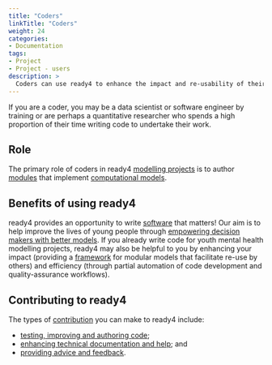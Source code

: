 ```yaml
---
title: "Coders"
linkTitle: "Coders"
weight: 24
categories: 
- Documentation
tags:
- Project
- Project - users
description: >
  Coders can use ready4 to enhance the impact and re-usability of their algorithms.
---
```


If you are a coder, you may be a data scientist or software engineer by training or are perhaps a quantitative researcher who spends a high proportion of their time writing code to undertake their work. 

## Role
The primary role of coders in ready4 [modelling projects](/docs/getting-started/concepts/project/) is to author [modules](/docs/getting-started/concepts/module/) that implement [computational models](/docs/getting-started/concepts/model/).

## Benefits of using ready4
ready4 provides an opportunity to write [software](/docs/getting-started/software/) that matters! Our aim is to help improve the lives of young people through [empowering decision makers with better models](/docs/getting-started/motivation/). If you already write code for youth mental health modelling projects, ready4 may also be helpful to you by enhancing your impact (providing a [framework](/docs/framework/) for modular models that facilitate re-use by others) and efficiency (through partial automation of code development and quality-assurance workflows). 

## Contributing to ready4
The types of [contribution](/docs/contribution-guidelines/) you can make to ready4 include:

- [testing, improving and authoring code](/docs/contribution-guidelines/contribution-types/code/);
- [enhancing technical documentation and help](/docs/contribution-guidelines/contribution-types/community/); and
- [providing advice and feedback](/docs/contribution-guidelines/contribution-types/advisory/).

